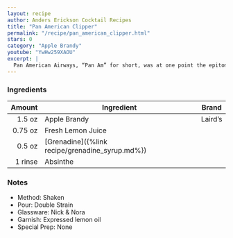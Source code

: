 ```yaml
---
layout: recipe
author: Anders Erickson Cocktail Recipes
title: "Pan American Clipper"
permalink: "/recipe/pan_american_clipper.html"
stars: 0
category: "Apple Brandy"
youtube: "YwHw259XAOU"
excerpt: |
  Pan American Airways, “Pan Am” for short, was at one point the epitome of style for jet-setting travelers, so it’s no surprise that its eponymous cocktail is equally fabulous. A mixture of apple brandy, lime juice, grenadine, and absinthe, the bright-hued sour dates to 1939, when prolific cocktail writer and world traveler Charles H. Baker included the recipe in The Gentleman’s Companion. Baker had settled down in Coconut Grove, Florida, near Pan Am’s first international airport; in his seminal book, he wrote that the recipe came “from the notebook of one of our pilot friends who—when off duty—may seek one.”
---
```


### Ingredients

|  Amount | Ingredient                                      | Brand   |
| ------: | ----------------------------------------------- | ------- |
|  1.5 oz | Apple Brandy                                    | Laird’s |
| 0.75 oz | Fresh Lemon Juice                               |
|  0.5 oz | [Grenadine]({%link recipe/grenadine_syrup.md%}) |
| 1 rinse | Absinthe                                        |

### Notes

- Method: Shaken
- Pour: Double Strain
- Glassware: Nick &amp; Nora
- Garnish: Expressed lemon oil
- Special Prep: None
